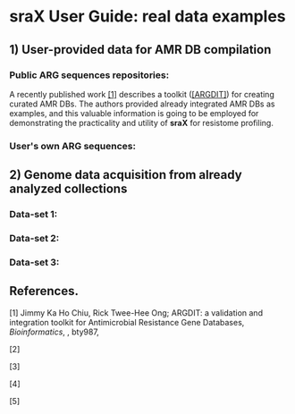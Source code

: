 # sraX User Guide: real data examples

## 1) User-provided data for AMR DB compilation
### Public ARG sequences repositories:
A recently published work [[1]](https://doi.org/10.1093/bioinformatics/bty987) describes a toolkit ([[ARGDIT]](https://github.com/phglab/ARGDIT)) for creating curated AMR DBs. The authors provided already integrated AMR DBs as examples, and this valuable information is going to be employed for demonstrating the practicality and utility of **sraX** for resistome profiling.

### User's own ARG sequences:

## 2) Genome data acquisition from already analyzed collections  
### Data-set 1: 

### Data-set 2: 

### Data-set 3: 

## References.
[1] Jimmy Ka Ho Chiu, Rick Twee-Hee Ong; ARGDIT: a validation and integration toolkit for Antimicrobial Resistance Gene Databases, _Bioinformatics_, , bty987, 

[2] 

[3] 

[4]

[5]
